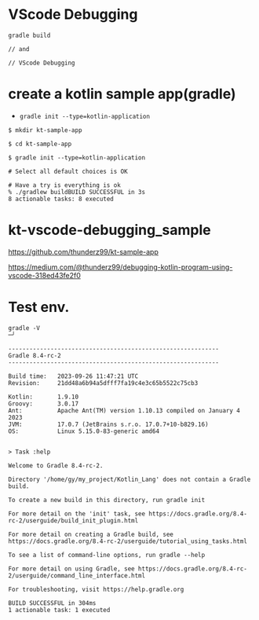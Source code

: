 # VScode Debugging

```
gradle build

// and

// VScode Debugging

```

# create a kotlin sample app(gradle)

- ```gradle init --type=kotlin-application```

```
$ mkdir kt-sample-app

$ cd kt-sample-app

$ gradle init --type=kotlin-application

# Select all default choices is OK
 
# Have a try is everything is ok
% ./gradlew buildBUILD SUCCESSFUL in 3s
8 actionable tasks: 8 executed
```

# kt-vscode-debugging_sample

https://github.com/thunderz99/kt-sample-app

https://medium.com/@thunderz99/debugging-kotlin-program-using-vscode-318ed43fe2f0

# Test env.

```
gradle -V                                                                                                                    ─╯

------------------------------------------------------------
Gradle 8.4-rc-2
------------------------------------------------------------

Build time:   2023-09-26 11:47:21 UTC
Revision:     21dd48a6b94a5dfff7fa19c4e3c65b5522c75cb3

Kotlin:       1.9.10
Groovy:       3.0.17
Ant:          Apache Ant(TM) version 1.10.13 compiled on January 4 2023
JVM:          17.0.7 (JetBrains s.r.o. 17.0.7+10-b829.16)
OS:           Linux 5.15.0-83-generic amd64


> Task :help

Welcome to Gradle 8.4-rc-2.

Directory '/home/gy/my_project/Kotlin_Lang' does not contain a Gradle build.

To create a new build in this directory, run gradle init

For more detail on the 'init' task, see https://docs.gradle.org/8.4-rc-2/userguide/build_init_plugin.html

For more detail on creating a Gradle build, see https://docs.gradle.org/8.4-rc-2/userguide/tutorial_using_tasks.html

To see a list of command-line options, run gradle --help

For more detail on using Gradle, see https://docs.gradle.org/8.4-rc-2/userguide/command_line_interface.html

For troubleshooting, visit https://help.gradle.org

BUILD SUCCESSFUL in 304ms
1 actionable task: 1 executed
```

